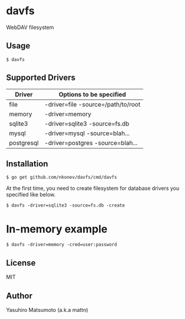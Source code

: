 # davfs

WebDAV filesystem

## Usage

```
$ davfs
```

## Supported Drivers

|Driver    |Options to be specified           |
|----------|----------------------------------|
|file      |-driver=file -source=/path/to/root|
|memory    |-driver=memory                    |
|sqlite3   |-driver=sqlite3 -source=fs.db     |
|mysql     |-driver=mysql -source=blah...     |
|postgresql|-driver=postgres -source=blah...  |


## Installation

```
$ go get github.com/nkonev/davfs/cmd/davfs
```

At the first time, you need to create filesystem for database drivers you specified like below.

```
$ davfs -driver=sqlite3 -source=fs.db -create
```

# In-memory example

```
$ davfs -driver=memory -cred=user:password
```

## License

MIT

## Author

Yasuhiro Matsumoto (a.k.a mattn)
